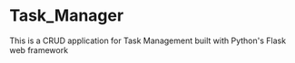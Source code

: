 # Task_Manager
This is a CRUD application for Task Management built with Python's Flask web framework
